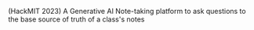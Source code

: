 (HackMIT 2023) A Generative AI Note-taking platform to ask questions to the base source of truth of a class's notes
